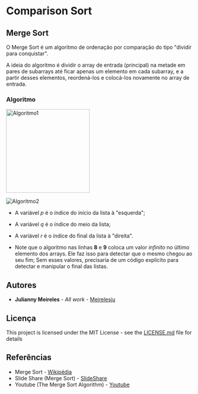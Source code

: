 # Comparison Sort


## Merge Sort

O Merge Sort é um algoritmo de ordenação por comparação do tipo "dividir para conquistar".

A ideia do algoritmo é dividir o array de entrada (principal) na metade em pares de subarrays até ficar apenas um elemento em cada subarray,
e a partir desses elementos, reordená-los e colocá-los novamente no array de entrada.


### Algoritmo


<img width="225" alt="Algoritmo1" src="https://user-images.githubusercontent.com/32073212/65055474-a1adbf00-d945-11e9-8fd1-824d2fd538e4.png">


![Algoritmo2](https://user-images.githubusercontent.com/32073212/65055562-c99d2280-d945-11e9-869f-e6866240721c.png)



* A variável *p* é o índice do início da lista à "esquerda";
* A variável *q* é o índice do meio da lista;
* A variável *r* é o índice do final da lista à "direita".


* Note que o algoritmo nas linhas **8** e **9** coloca um valor *infinito* no último elemento dos arrays. Ele faz isso para detectar que o mesmo chegou ao seu fim; 
Sem esses valores, precisaria de um código explícito para detectar e manipular o final das listas.


## Autores

* **Julianny Meireles** - *All work* - [Meirelesju](https://github.com/meirelesju)


## Licença

This project is licensed under the MIT License - see the [LICENSE.md](LICENSE.md) file for details

## Referências

* Merge Sort - [Wikipédia](https://pt.wikipedia.org/wiki/Merge_sort)
* Slide Share (Merge Sort) - [SlideShare](https://pt.slideshare.net/AbbasAli24/merge-sort-29574337)
* Youtube (The Merge Sort Algorithm) - [Youtube](https://www.youtube.com/watch?v=zkdwpdHLuII)
